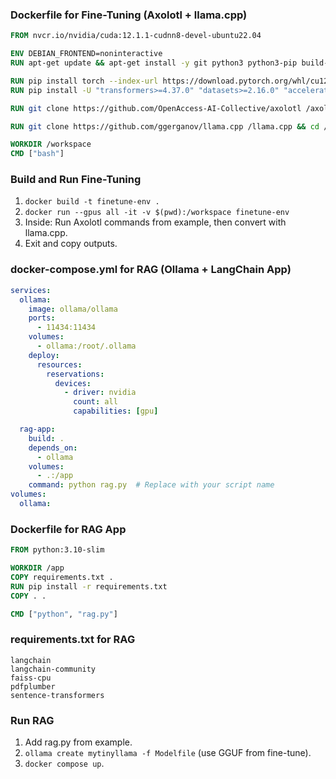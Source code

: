 ### Dockerfile for Fine-Tuning (Axolotl + llama.cpp)
```dockerfile
FROM nvcr.io/nvidia/cuda:12.1.1-cudnn8-devel-ubuntu22.04

ENV DEBIAN_FRONTEND=noninteractive
RUN apt-get update && apt-get install -y git python3 python3-pip build-essential cmake libopenblas-dev pkg-config wget

RUN pip install torch --index-url https://download.pytorch.org/whl/cu121
RUN pip install -U "transformers>=4.37.0" "datasets>=2.16.0" "accelerate>=0.26.1" "peft>=0.7.1" "bitsandbytes>=0.41.3" "trl>=0.7.10" "safetensors>=0.4.1" "optimum>=1.16.2" "huggingface_hub>=0.20.3" "ninja" packaging flash-attn

RUN git clone https://github.com/OpenAccess-AI-Collective/axolotl /axolotl && cd /axolotl && pip install -e '.[flash-attn,deepspeed]'

RUN git clone https://github.com/ggerganov/llama.cpp /llama.cpp && cd /llama.cpp && make -j

WORKDIR /workspace
CMD ["bash"]
```

### Build and Run Fine-Tuning
1. `docker build -t finetune-env .`  
2. `docker run --gpus all -it -v $(pwd):/workspace finetune-env`  
3. Inside: Run Axolotl commands from example, then convert with llama.cpp.  
4. Exit and copy outputs.

### docker-compose.yml for RAG (Ollama + LangChain App)
```yaml
services:
  ollama:
    image: ollama/ollama
    ports:
      - 11434:11434
    volumes:
      - ollama:/root/.ollama
    deploy:
      resources:
        reservations:
          devices:
            - driver: nvidia
              count: all
              capabilities: [gpu]

  rag-app:
    build: .
    depends_on:
      - ollama
    volumes:
      - .:/app
    command: python rag.py  # Replace with your script name
volumes:
  ollama:
```

### Dockerfile for RAG App
```dockerfile
FROM python:3.10-slim

WORKDIR /app
COPY requirements.txt .
RUN pip install -r requirements.txt
COPY . .

CMD ["python", "rag.py"]
```

### requirements.txt for RAG
```
langchain
langchain-community
faiss-cpu
pdfplumber
sentence-transformers
```

### Run RAG
1. Add rag.py from example.  
2. `ollama create mytinyllama -f Modelfile` (use GGUF from fine-tune).  
3. `docker compose up`.